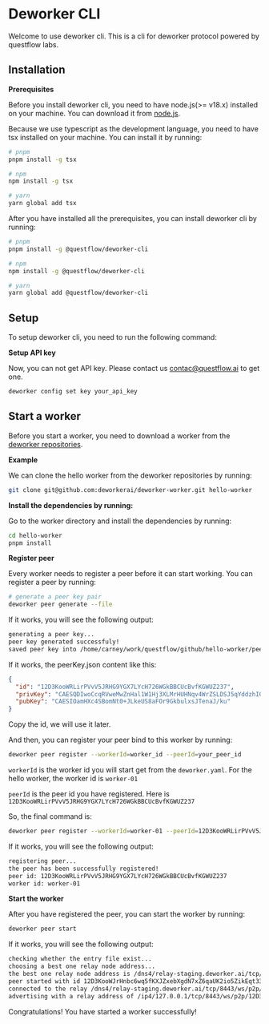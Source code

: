 # Deworker CLI

Welcome to use deworker cli. This is a cli for deworker protocol powered by questflow labs.

## Installation

**Prerequisites**

Before you install deworker cli, you need to have node.js(>= v18.x) installed on your machine. You can download it from [node.js](https://nodejs.org/).

Because we use typescript as the development language, you need to have tsx installed on your machine. You can install it by running:
```bash
# pnpm
pnpm install -g tsx

# npm
npm install -g tsx

# yarn
yarn global add tsx
```

After you have installed all the prerequisites, you can install deworker cli by running:


```bash
# pnpm
pnpm install -g @questflow/deworker-cli

# npm
npm install -g @questflow/deworker-cli

# yarn
yarn global add @questflow/deworker-cli
```

## Setup

To setup deworker cli, you need to run the following command:

**Setup API key**

Now, you can not get API key. Please contact us contac@questflow.ai to get one.

```bash
deworker config set key your_api_key
```

## Start a worker

Before you start a worker, you need to download a worker from the [deworker repositories](https://github.com/deworkerai/deworker-worker).

**Example**

We can clone the hello worker from the deworker repositories by running:

```bash
git clone git@github.com:deworkerai/deworker-worker.git hello-worker
```

**Install the dependencies by running:**

Go to the worker directory and install the dependencies by running:

```bash
cd hello-worker
pnpm install
```

**Register peer**

Every worker needs to register a peer before it can start working. You can register a peer by running:

```bash
# generate a peer key pair
deworker peer generate --file
```

If it works, you will see the following output:

```bash
generating a peer key...
peer key generated successfuly!
saved peer key into /home/carney/work/questflow/github/hello-worker/peerKey.json successfuly!
```

If it works, the peerKey.json content like this:
  
```json
{
  "id": "12D3KooWRLirPVvV5JRHG9YGX7LYcH726WGkBBCUcBvfKGWUZ237",
  "privKey": "CAESQDIwoCcqRVweMwZnHal1W1Hj3XLMrHUHNqv4WrZSLDSJ5qYddzhIGiY23T4kuR5RLxoU6v0aRu6XGwlN6don+S4=",
  "pubKey": "CAESIOamHXc4SBomNt0+JLkeUS8aFOr9GkbulxsJTenaJ/ku"
}
```

Copy the id, we will use it later.

And then, you can register your peer bind to this worker by running:

```bash
deworker peer register --workerId=worker_id --peerId=your_peer_id
```

`workerId` is the worker id you will start get from the `deworker.yaml`. For the hello worker, the worker id is `worker-01`

`peerId` is the peer id you have registered. Here is `12D3KooWRLirPVvV5JRHG9YGX7LYcH726WGkBBCUcBvfKGWUZ237`

So, the final command is:

```bash
deworker peer register --workerId=worker-01 --peerId=12D3KooWRLirPVvV5JRHG9YGX7LYcH726WGkBBCUcBvfKGWUZ237
```

If it works, you will see the following output:

```bash
registering peer...
the peer has been successfully registered!
peer id: 12D3KooWRLirPVvV5JRHG9YGX7LYcH726WGkBBCUcBvfKGWUZ237
worker id: worker-01
```

**Start the worker**

After you have registered the peer, you can start the worker by running:

```bash
deworker peer start
```

If it works, you will see the following output:

```bash
checking whether the entry file exist...
choosing a best one relay node address...
the best one relay node address is /dns4/relay-staging.deworker.ai/tcp/8443/ws/p2p/12D3KooWA7xupjkFvhh7FgvASrTPXGzRsrN4yUWoKYw7nmZaQRJM
peer started with id 12D3KooWJrHnbc6wq5fKXJZxebXgdN7xZ6qaUK2io5ZikEqt33gx
connected to the relay /dns4/relay-staging.deworker.ai/tcp/8443/ws/p2p/12D3KooWA7xupjkFvhh7FgvASrTPXGzRsrN4yUWoKYw7nmZaQRJM
advertising with a relay address of /ip4/127.0.0.1/tcp/8443/ws/p2p/12D3KooWA7xupjkFvhh7FgvASrTPXGzRsrN4yUWoKYw7nmZaQRJM/p2p-circuit/p2p/12D3KooWJrHnbc6wq5fKXJZxebXgdN7xZ6qaUK2io5ZikEqt33gx
```

Congratulations! You have started a worker successfully!